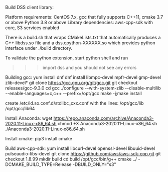 Build DSS client library:

Platform requirements: CentOS 7.x, gcc that fully supports C++11, cmake 3.7 or above
					   Python 3.8 or above
Library dependencies: aws-cpp-sdk with core, S3 services enabled

There is a build.sh that wraps CMakeLists.txt that automatically produces a C++ libdss.so file
and a dss.cpython-XXXXXX.so which provides python interface under ./build directory.

To validate the python extension, start python shell and run
>>> import dss
and you should not see any errors


Building gcc:
yum install dnf
dnf install libmpc-devel mpfr-devel gmp-devel zlib-devel*
git clone https://gcc.gnu.org/git/gcc.git
git checkout releases/gcc-9.3.0
cd gcc
./configure --with-system-zlib --disable-multilib --enable-languages=c,c++ --prefix=/opt/gcc
make -j;make install

create /etc/ld.so.conf.d/stdlibc_cxx.conf with the lines:
/opt/gcc/lib
/opt/gcc/lib64


Install Anaconda:
wget https://repo.anaconda.com/archive/Anaconda3-2020.11-Linux-x86_64.sh
chmod +X Anaconda3-2020.11-Linux-x86_64.sh
./Anaconda3-2020.11-Linux-x86_64.sh


Install cmake:
pip3 install cmake


Build aws-cpp-sdk:
yum install libcurl-devel openssl-devel libuuid-devel pulseaudio-libs-devel
git clone https://github.com/aws/aws-sdk-cpp.git
git checkout 1.8.99
mkdir build
cd build
/opt/gcc/bin/g++ cmake ../ -DCMAKE_BUILD_TYPE=Release -DBUILD_ONLY="s3"


